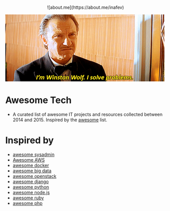 <p align="center">
![about.me](https://about.me/inafev)
</p>

![winston wolf solves problems](images/winston_wolf_solves_problems.gif)

# Awesome Tech

- A curated list of awesome IT projects and resources collected between 2014 and 2015. Inspired by the [awesome](https://github.com/sindresorhus/awesome) list.

# Inspired by
- [awesome sysadmin](https://github.com/kahun/awesome-sysadmin)
- [Awesome AWS](https://github.com/donnemartin/awesome-aws)
- [awesome docker](https://github.com/veggiemonk/awesome-docker)
- [awesome big data](https://github.com/onurakpolat/awesome-bigdata)
- [awesome openstack](http://ramitsurana.github.io/awesome-openstack/)
- [awesome django](https://gitlab.com/rosarior/awesome-django)
- [awesome python](https://github.com/vinta/awesome-python/)
- [awesome node.js](https://github.com/sindresorhus/awesome-nodejs)
- [awesome ruby](https://github.com/markets/awesome-ruby)
- [awesome php](https://github.com/ziadoz/awesome-php)

